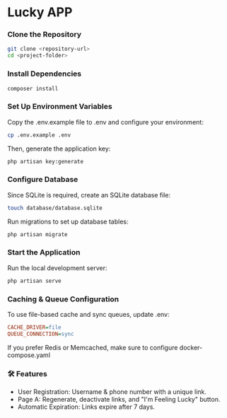 # Lucky APP

### Clone the Repository
```sh
git clone <repository-url>
cd <project-folder>
```
### Install Dependencies
```sh
composer install
```

### Set Up Environment Variables
Copy the .env.example file to .env and configure your environment:
```sh
cp .env.example .env
```
Then, generate the application key:
```sh
php artisan key:generate
```
### Configure Database
Since SQLite is required, create an SQLite database file:

```sh
touch database/database.sqlite
```

Run migrations to set up database tables:

```sh
php artisan migrate
```

### Start the Application
Run the local development server:

```sh
php artisan serve
```

### Caching & Queue Configuration
To use file-based cache and sync queues, update .env:
```ini
CACHE_DRIVER=file
QUEUE_CONNECTION=sync
```
If you prefer Redis or Memcached, make sure to configure docker-compose.yaml

### 🛠 Features
- User Registration: Username & phone number with a unique link.
- Page A: Regenerate, deactivate links, and "I'm Feeling Lucky" button.
- Automatic Expiration: Links expire after 7 days.
